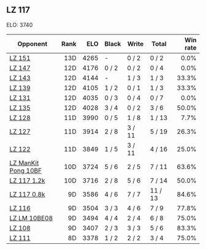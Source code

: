 ## LZ 117 ##

ELO: 3740

Opponent | Rank | ELO | Black | Write | Total | Win rate
---------|-----:|----:|-------|-------|-------|-------:
[LZ 151](LZ%20151.md) | 13D | 4265 | - | 0 / 2 | 0 / 2 | 0.0%
[LZ 147](LZ%20147.md) | 12D | 4176 | 0 / 2 | 0 / 2 | 0 / 4 | 0.0%
[LZ 143](LZ%20143.md) | 12D | 4144 | - | 1 / 3 | 1 / 3 | 33.3%
[LZ 139](LZ%20139.md) | 12D | 4105 | 1 / 2 | 0 / 1 | 1 / 3 | 33.3%
[LZ 131](LZ%20131.md) | 12D | 4035 | 0 / 3 | 0 / 4 | 0 / 7 | 0.0%
[LZ 135](LZ%20135.md) | 12D | 4028 | 3 / 4 | 0 / 2 | 3 / 6 | 50.0%
[LZ 128](LZ%20128.md) | 11D | 3990 | 0 / 5 | 1 / 8 | 1 / 13 | 7.7%
[LZ 127](LZ%20127.md) | 11D | 3914 | 2 / 8 | 3 / 11 | 5 / 19 | 26.3%
[LZ 122](LZ%20122.md) | 11D | 3849 | 1 / 5 | 3 / 11 | 4 / 16 | 25.0%
[LZ ManKit Pong 10BF](LZ%20ManKit%20Pong%2010BF.md) | 10D | 3724 | 5 / 6 | 2 / 5 | 7 / 11 | 63.6%
[LZ 117 1.2k](LZ%20117%201.2k.md) | 10D | 3716 | 2 / 8 | 5 / 6 | 7 / 14 | 50.0%
[LZ 117 0.8k](LZ%20117%200.8k.md) | 9D | 3586 | 4 / 6 | 7 / 7 | 11 / 13 | 84.6%
[LZ 116](LZ%20116.md) | 9D | 3504 | 3 / 3 | 4 / 6 | 7 / 9 | 77.8%
[LZ LM 10BE08](LZ%20LM%2010BE08.md) | 9D | 3494 | 4 / 4 | 2 / 4 | 6 / 8 | 75.0%
[LZ 108](LZ%20108.md) | 9D | 3407 | 2 / 3 | 3 / 3 | 5 / 6 | 83.3%
[LZ 111](LZ%20111.md) | 8D | 3378 | 1 / 2 | 2 / 2 | 3 / 4 | 75.0%
